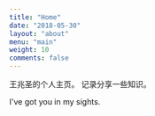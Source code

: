 ```yaml
---
title: "Home"
date: "2018-05-30"
layout: "about"
menu: "main"
weight: 10
comments: false
---
```


王兆圣的个人主页。
记录分享一些知识。

<script type="text/javascript" src="//ra.revolvermaps.com/0/0/1.js?i=0h6saubqjnp&amp;s=350&amp;m=7&amp;v=true&amp;r=false&amp;b=000000&amp;n=false&amp;c=ff0000" async="async"></script>

I've got you in my sights. 